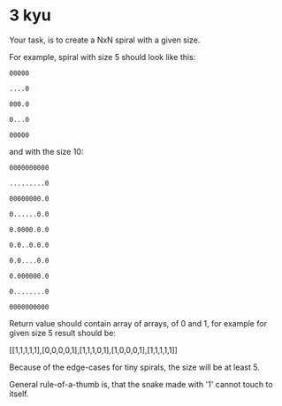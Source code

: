 # 3 kyu

Your task, is to create a NxN spiral with a given size.

For example, spiral with size 5 should look like this:

    00000

    ....0

    000.0

    0...0

    00000

and with the size 10:

    0000000000

    .........0

    00000000.0

    0......0.0

    0.0000.0.0

    0.0..0.0.0

    0.0....0.0

    0.000000.0

    0........0

    0000000000

Return value should contain array of arrays, of 0 and 1, for example for given size 5 result should be:

[[1,1,1,1,1],[0,0,0,0,1],[1,1,1,0,1],[1,0,0,0,1],[1,1,1,1,1]]

Because of the edge-cases for tiny spirals, the size will be at least 5.

General rule-of-a-thumb is, that the snake made with '1' cannot touch to itself.
